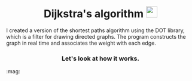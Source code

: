 <h1 align="center">
  Dijkstra's algorithm
  <img src="https://graphicmaths.com/img/computer-science/graph-theory/dijkstras-algorithm/graph.png" width="30px"/>
</h1>
I created a version of the shortest paths algorithm using the DOT library, which is a filter for drawing directed graphs.
The program constructs the graph in real time and associates the weight with each edge.

<h3 align="center"> Let's look at how it works.</h3> :mag:
